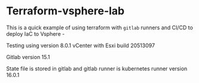 # Terraform-vsphere-lab
This is a quick example of using terraform with `gitlab` runners and CI/CD to deploy IaC to Vsphere - 

Testing using version 8.0.1 vCenter with Esxi build 20513097

Gitlab version 15.1

State file is stored in gitlab and gitlab runner is kubernetes runner version 16.0.1
